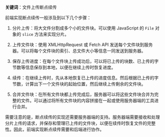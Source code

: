 **关键词**：文件上传断点续传

前端实现断点续传一般涉及到以下几个步骤：

1. 分片上传：将大文件分割成多个小的文件块。可以使用 JavaScript 的 `File` 对象的 `slice` 方法来实现分片。

2. 上传文件块：使用 XMLHttpRequest 或 Fetch API 发送每个文件块到服务器。可以将每个文件块的索引、总文件大小等信息一同发送到服务器。

3. 保存上传进度：在每个文件块上传成功后，可以将已上传的块数、已上传的字节数等信息保存到本地，以便在继续上传时恢复进度。

4. 续传：在继续上传时，先从本地恢复已上传的进度信息。然后根据已上传的字节数，计算出下一个文件块的起始位置，然后继续上传剩余的文件块。

5. 合并文件块：在所有文件块都上传完成后，服务器可以将这些文件块合并为完整的文件。可以通过将所有文件块的内容拼接在一起或使用服务器端的工具进行合并。

需要注意的是，断点续传的实现还需要服务器端的支持。服务器端需要接收和处理分片上传的请求，并保存和管理已上传的文件块，以便在续传时恢复文件的完整性。因此，前端实现断点续传需要和后端进行协作。
